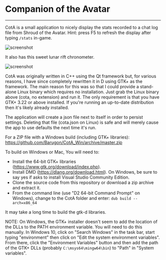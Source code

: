 # Companion of the Avatar
---
CotA is a small application to nicely display the stats recorded to a chat log file from Shroud of the Avatar. Hint: press F5 to refresh the display after typing ```/stats``` in-game. 

![screenshot](http://a4.pbase.com/o10/09/605909/1/164136608.HlZbUjYn.Screenshotfrom20171123164324.png)

It also has this sweet lunar rift chronometer.

![screenshot](http://a4.pbase.com/o10/09/605909/1/166622004.JBLHOjc8.Screenshotfrom20171124194648.png)

CotA was originally written in C++ using the Qt framework but, for various reasons, I have since completely rewritten it in D using GTK+ as the framework. The main reason for this was so that I could provide a stand-alone Linux binary which requires no installation. Just grab the Linux binary above (cota, no extension) and run it. The only requirement is that you have GTK+ 3.22 or above installed. If you're running an up-to-date distribution then it's likely already installed.

The application will create a json file next to itself in order to persist settings. Deleting that file (cota.json on Linux) is safe and will merely cause the app to use defaults the next time it's run.

For a ZIP file with a Windows build (including GTK+ libraries):  https://github.com/Barugon/CotA_Win/archive/master.zip

To build on Windows or Mac, You will need to:
* Install the 64-bit GTK+ libraries (https://www.gtk.org/download/index.php).
* Install DMD (https://dlang.org/download.html). On Windows, be sure to say yes if asks to install Visual Studio Community Edition.
* Clone the source code from this repository or download a zip archive and extract it.
* From the command line (use "D2 64-bit Command Prompt" on Windows), change to the CotA folder and enter: ```dub build --arch=x86_64```

It may take a long time to build the gtk-d libraries.

NOTE: On Windows, the GTK+ installer doesn't seem to add the location of the DLLs to the PATH environment variable. You will need to do this manually. In Windows 10, click on "Search Windows" in the task bar, start typing "environment" then click on "Edit the system environment variables". From there, click the "Environment Variables" button and then add the path of the GTK+ DLLs (probably ```C:\msys64\mingw64\bin```) to "Path" in "System variables". 
